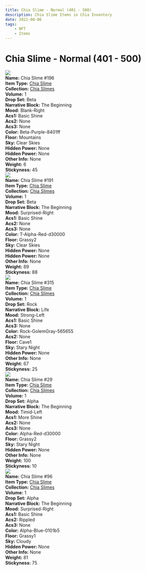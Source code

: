 ```yaml
---
title: Chia Slime - Normal (401 - 500)
description: Chia Slime Items in Chia Inventory
date: 2022-08-06
tags:
    - NFT
    - Items
---
```


# Chia Slime - Normal (401 - 500)
<div class="item_thumbnail">
<a href="../../../Familiar/Chia_Slime/Chia_Slime"><img loading="lazy" src="https://chiaslimes.s3.us-west-1.amazonaws.com/beta/build/images/196.png"></a><br/>
<div><strong>Name:</strong> Chia Slime #196</div>
<div><strong>Item Type:</strong> <a href="../../../Familiar/Chia_Slime/Chia_Slime">Chia Slime</a></div>
<div><strong>Collection:</strong> <a href="https://www.spacescan.io/xch/nft/collection/col19z8k90wfezt55jj2zm526yzmk8dq0fcyqamzmtqv7hv4wkafhnjsp8fsz2">Chia Slimes</a></div>
<div><strong>Volume:</strong> 1</div>
<div><strong>Drop Set:</strong> Beta</div>
<div><strong>Narrative Block:</strong> The Beginning</div>
<div><strong>Mood:</strong> Blank-Right</div>
<div><strong>Acs1:</strong> Basic Shine</div>
<div><strong>Acs2:</strong> None</div>
<div><strong>Acs3:</strong> None</div>
<div><strong>Color:</strong> Beta-Purple-8401ff</div>
<div><strong>Floor:</strong> Mountains</div>
<div><strong>Sky:</strong> Clear Skies</div>
<div><strong>Hidden Power:</strong> None</div>
<div><strong>Hidden Power:</strong> None</div>
<div><strong>Other Info:</strong> None</div>
<div><strong>Weight:</strong> 6</div>
<div><strong>Stickyness:</strong> 45</div>
</div>
<div class="item_thumbnail">
<a href="../../../Familiar/Chia_Slime/Chia_Slime"><img loading="lazy" src="https://chiaslimes.s3.us-west-1.amazonaws.com/beta/build/images/191.png"></a><br/>
<div><strong>Name:</strong> Chia Slime #191</div>
<div><strong>Item Type:</strong> <a href="../../../Familiar/Chia_Slime/Chia_Slime">Chia Slime</a></div>
<div><strong>Collection:</strong> <a href="https://www.spacescan.io/xch/nft/collection/col19z8k90wfezt55jj2zm526yzmk8dq0fcyqamzmtqv7hv4wkafhnjsp8fsz2">Chia Slimes</a></div>
<div><strong>Volume:</strong> 1</div>
<div><strong>Drop Set:</strong> Beta</div>
<div><strong>Narrative Block:</strong> The Beginning</div>
<div><strong>Mood:</strong> Surprised-Right</div>
<div><strong>Acs1:</strong> Basic Shine</div>
<div><strong>Acs2:</strong> None</div>
<div><strong>Acs3:</strong> None</div>
<div><strong>Color:</strong> T-Alpha-Red-d30000</div>
<div><strong>Floor:</strong> Grassy2</div>
<div><strong>Sky:</strong> Clear Skies</div>
<div><strong>Hidden Power:</strong> None</div>
<div><strong>Hidden Power:</strong> None</div>
<div><strong>Other Info:</strong> None</div>
<div><strong>Weight:</strong> 89</div>
<div><strong>Stickyness:</strong> 88</div>
</div>
<div class="item_thumbnail">
<a href="../../../Familiar/Chia_Slime/Chia_Slime"><img loading="lazy" src="https://chiaslimes.s3.us-west-1.amazonaws.com/rock/build/images/315.png"></a><br/>
<div><strong>Name:</strong> Chia Slime #315</div>
<div><strong>Item Type:</strong> <a href="../../../Familiar/Chia_Slime/Chia_Slime">Chia Slime</a></div>
<div><strong>Collection:</strong> <a href="https://www.spacescan.io/xch/nft/collection/col19z8k90wfezt55jj2zm526yzmk8dq0fcyqamzmtqv7hv4wkafhnjsp8fsz2">Chia Slimes</a></div>
<div><strong>Volume:</strong> 1</div>
<div><strong>Drop Set:</strong> Rock</div>
<div><strong>Narrative Block:</strong> Life</div>
<div><strong>Mood:</strong> Strong-Left</div>
<div><strong>Acs1:</strong> Basic Shine</div>
<div><strong>Acs3:</strong> None</div>
<div><strong>Color:</strong> Rock-GolemGray-565655</div>
<div><strong>Acs2:</strong> None</div>
<div><strong>Floor:</strong> Cave1</div>
<div><strong>Sky:</strong> Stary Night</div>
<div><strong>Hidden Power:</strong> None</div>
<div><strong>Other Info:</strong> None</div>
<div><strong>Weight:</strong> 67</div>
<div><strong>Stickyness:</strong> 25</div>
</div>
<div class="item_thumbnail">
<a href="../../../Familiar/Chia_Slime/Chia_Slime"><img loading="lazy" src="https://chiaslimes.s3.us-west-1.amazonaws.com/build/images/29.png"></a><br/>
<div><strong>Name:</strong> Chia Slime #29</div>
<div><strong>Item Type:</strong> <a href="../../../Familiar/Chia_Slime/Chia_Slime">Chia Slime</a></div>
<div><strong>Collection:</strong> <a href="https://www.spacescan.io/xch/nft/collection/col19z8k90wfezt55jj2zm526yzmk8dq0fcyqamzmtqv7hv4wkafhnjsp8fsz2">Chia Slimes</a></div>
<div><strong>Volume:</strong> 1</div>
<div><strong>Drop Set:</strong> Alpha</div>
<div><strong>Narrative Block:</strong> The Beginning</div>
<div><strong>Mood:</strong> Timid-Left</div>
<div><strong>Acs1:</strong> More Shine</div>
<div><strong>Acs2:</strong> None</div>
<div><strong>Acs3:</strong> None</div>
<div><strong>Color:</strong> Alpha-Red-d30000</div>
<div><strong>Floor:</strong> Grassy2</div>
<div><strong>Sky:</strong> Stary Night</div>
<div><strong>Hidden Power:</strong> None</div>
<div><strong>Other Info:</strong> None</div>
<div><strong>Weight:</strong> 100</div>
<div><strong>Stickyness:</strong> 10</div>
</div>
<div class="item_thumbnail">
<a href="../../../Familiar/Chia_Slime/Chia_Slime"><img loading="lazy" src="https://chiaslimes.s3.us-west-1.amazonaws.com/build/images/96.png"></a><br/>
<div><strong>Name:</strong> Chia Slime #96</div>
<div><strong>Item Type:</strong> <a href="../../../Familiar/Chia_Slime/Chia_Slime">Chia Slime</a></div>
<div><strong>Collection:</strong> <a href="https://www.spacescan.io/xch/nft/collection/col19z8k90wfezt55jj2zm526yzmk8dq0fcyqamzmtqv7hv4wkafhnjsp8fsz2">Chia Slimes</a></div>
<div><strong>Volume:</strong> 1</div>
<div><strong>Drop Set:</strong> Alpha</div>
<div><strong>Narrative Block:</strong> The Beginning</div>
<div><strong>Mood:</strong> Surprised-Right</div>
<div><strong>Acs1:</strong> Basic Shine</div>
<div><strong>Acs2:</strong> Rippled</div>
<div><strong>Acs3:</strong> None</div>
<div><strong>Color:</strong> Alpha-Blue-0101b5</div>
<div><strong>Floor:</strong> Grassy1</div>
<div><strong>Sky:</strong> Cloudy</div>
<div><strong>Hidden Power:</strong> None</div>
<div><strong>Other Info:</strong> None</div>
<div><strong>Weight:</strong> 81</div>
<div><strong>Stickyness:</strong> 75</div>
</div>

